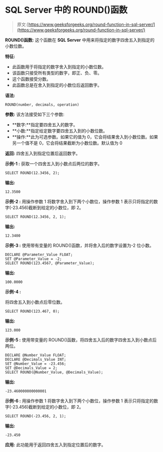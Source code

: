 # SQL Server 中的 ROUND()函数

> 原文:[https://www.geeksforgeeks.org/round-function-in-sql-server/](https://www.geeksforgeeks.org/round-function-in-sql-server/)

**ROUND()函数:**
这个函数在 **SQL Server** 中用来将指定的数字四舍五入到指定的小数位数。

**特征:**

*   此函数用于将指定的数字舍入到指定的小数位数。
*   该函数只接受所有类型的数字，即正、负、零。
*   这个函数接受分数。
*   此函数总是在舍入到指定的小数位后返回数字。

**语法:**

```
ROUND(number, decimals, operation)
```

**参数:**
该方法接受如下三个参数:

*   **数字:**指定要四舍五入的数字。
*   **小数:**指定给定数字要四舍五入到的小数位数。
*   **操作:**此为可选参数。如果它的值为 0，它会将结果舍入到小数位数。如果另一个值不是 0，它会将结果截断为小数位数。默认值为 0

**返回:**
四舍五入到指定位置后返回数字。

**示例-1 :**
获取一个四舍五入到小数点后两位的数字。

```
SELECT ROUND(12.3456, 2);
```

**输出:**

```
12.3500
```

**示例-2 :**
用操作参数 1 将数字舍入到下两个小数位，操作参数 1 表示只将指定的数字(-23.456)截断到给定的小数位，即 2。

```
SELECT ROUND(12.3456, 2, 1);
```

**输出:**

```
12.3400
```

**示例-3 :**
使用带有变量的 ROUND()函数，并将舍入后的数字设置为-2 位小数。

```
DECLARE @Parameter_Value FLOAT;
SET @Parameter_Value = -2;
SELECT ROUND(123.4567, @Parameter_Value);

```

**输出:**

```
100.0000
```

**示例-4 :**

将四舍五入到小数点后零位数。

```
SELECT ROUND(123.467, 0);
```

**输出:**

```
123.000
```

**示例-5 :**
使用带变量的 ROUND()函数，将四舍五入后的数字四舍五入到小数点后两位。

```
DECLARE @Number_Value FLOAT;
DECLARE @Decimals_Value INT;
SET @Number_Value = -23.456;
SET @Decimals_Value = 2;
SELECT ROUND(@Number_Value, @Decimals_Value);

```

**输出:**

```
-23.460000000000001
```

**示例-6 :**
用操作参数 1 将数字舍入到下两个小数位，操作参数 1 表示只将指定的数字(-23.456)截断到给定的小数位，即 2。

```
SELECT ROUND(-23.456, 2, 1);
```

**输出:**

```
-23.450
```

**应用:**
此功能用于返回四舍五入到指定位置后的数字。